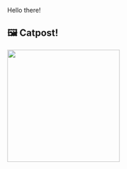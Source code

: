 Hello there!



## 🖼️ Catpost!

<sub>
    <img src="https://cdn2.thecatapi.com/images/cne.jpg" height="256">
</sub>

